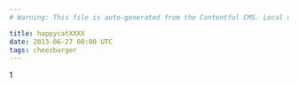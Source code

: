 ```yaml
---
# Warning: This file is auto-generated from the Contentful CMS. Local changes will overriden on next sync.

title: happycatXXXX
date: 2013-06-27 00:00 UTC
tags: cheezburger
---
```


1
